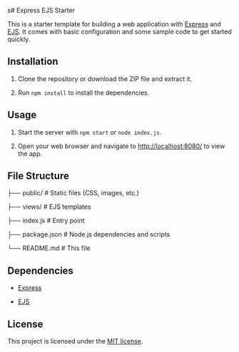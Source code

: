 s# Express EJS Starter

This is a starter template for building a web application with [Express](https://expressjs.com/) and [EJS](https://ejs.co/). It comes with basic configuration and some sample code to get started quickly.

## Installation

1. Clone the repository or download the ZIP file and extract it.

2. Run `npm install` to install the dependencies.

## Usage

1. Start the server with `npm start` or `node index.js`.

2. Open your web browser and navigate to [http://localhost:8080/](http://localhost:8080/) to view the app.

## File Structure

├── public/ # Static files (CSS, images, etc.)

├── views/ # EJS templates

├── index.js # Entry point

├── package.json # Node.js dependencies and scripts

└── README.md # This file

## Dependencies

- [Express](https://www.npmjs.com/package/express)

- [EJS](https://www.npmjs.com/package/ejs)

## License

This project is licensed under the [MIT license](https://opensource.org/licenses/MIT).
